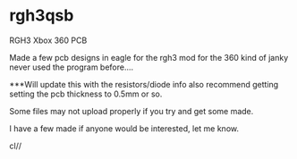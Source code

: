 # rgh3qsb
RGH3 Xbox 360 PCB

Made a few pcb designs in eagle for the rgh3 mod for the 360 kind of janky never used the program before....

***Will update this with the resistors/diode info also recommend getting setting the pcb thickness to 0.5mm or so. 

Some files may not upload properly if you try and get some made.

I have a few made if anyone would be interested, let me know.

cl//

